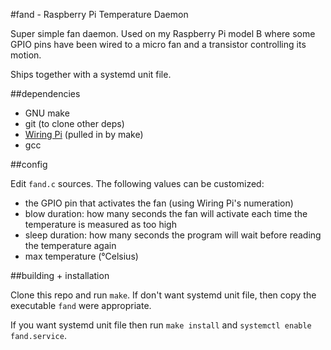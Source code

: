 #fand - Raspberry Pi Temperature Daemon

Super simple fan daemon. Used on my Raspberry Pi model B where some GPIO pins have been wired to
a micro fan and a transistor controlling its motion.

Ships together with a systemd unit file.

##dependencies

 * GNU make
 * git (to clone other deps)
 * [Wiring Pi](http://wiringpi.com) (pulled in by make)
 * gcc

##config

Edit `fand.c` sources. The following values can be customized:

 * the GPIO pin that activates the fan (using Wiring Pi's numeration)
 * blow duration: how many seconds the fan will activate each time the temperature is measured as too high
 * sleep duration: how many seconds the program will wait before reading the temperature again
 * max temperature (°Celsius)

##building + installation

Clone this repo and run `make`. If don't want systemd unit file, then copy the executable `fand` were appropriate.

If you want systemd unit file then run `make install` and `systemctl enable fand.service`.
